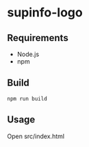 # supinfo-logo

## Requirements
- Node.js
- npm

## Build
`npm run build`

## Usage
Open src/index.html